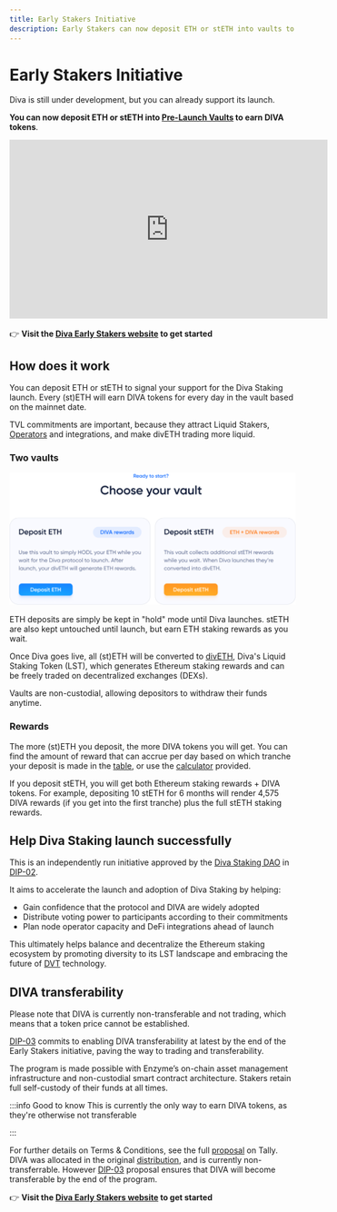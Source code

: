 ```yaml
---
title: Early Stakers Initiative
description: Early Stakers can now deposit ETH or stETH into vaults to get DIVA tokens
---
```

# Early Stakers Initiative

Diva is still under development, but you can already support its launch.

**You can now deposit ETH or stETH into [Pre-Launch Vaults](https://diva.enzyme.finance/) to earn DIVA tokens**.

<iframe width="560" height="315" src="https://www.youtube.com/embed/4QWk4oNdx0I" title="Diva Early Stakers Vaults" frameborder="0" allow="accelerometer; autoplay; clipboard-write; encrypted-media; gyroscope; picture-in-picture; web-share" allowfullscreen></iframe>

👉 **Visit the [Diva Early Stakers website](https://diva.enzyme.finance) to get started**

## How does it work

You can deposit ETH or stETH to signal your support for the Diva Staking launch. Every (st)ETH will earn DIVA tokens for every day in the vault based on the mainnet date.

TVL commitments are important, because they attract Liquid Stakers, [Operators](participants#operators) and integrations, and make divETH trading more liquid.

### Two vaults

<div style={{textAlign: 'center'}}>

![Two choices available](img/early_stakers/vault-choices.png)
</div>

ETH deposits are simply be kept in "hold" mode until Diva launches. stETH are also kept untouched until launch, but earn ETH staking rewards as you wait.

Once Diva goes live, all (st)ETH will be converted to [divETH](lst), Diva's Liquid Staking Token (LST), which generates Ethereum staking rewards and can be freely traded on decentralized exchanges (DEXs).

Vaults are non-custodial, allowing depositors to withdraw their funds anytime.

### Rewards

The more (st)ETH you deposit, the more DIVA tokens you will get. You can find the amount of reward that can accrue per day based on which tranche your deposit is made in the [table](https://diva.enzyme.finance/#table), or use the [calculator](https://diva.enzyme.finance/#calculator) provided.

If you deposit stETH, you will get both Ethereum staking rewards + DIVA tokens. For example, depositing 10 stETH for 6 months will render 4,575 DIVA rewards (if you get into the first tranche) plus the full stETH staking rewards.


## Help Diva Staking launch successfully

This is an independently run initiative approved by the [Diva Staking DAO](dao) in [DIP-02](https://www.tally.xyz/gov/diva/proposal/45468458207916765916984557235161596151150976178275597160417224501662414206717).

It aims to accelerate the launch and adoption of Diva Staking by helping:

-   Gain confidence that the protocol and DIVA are widely adopted
-   Distribute voting power to participants according to their commitments
-   Plan node operator capacity and DeFi integrations ahead of launch

This ultimately helps balance and decentralize the Ethereum staking ecosystem by promoting diversity to its LST landscape and embracing the future of [DVT](dvt) technology.


## DIVA transferability

Please note that DIVA is currently non-transferable and not trading, which means that a token price cannot be established.

[DIP-03](https://www.tally.xyz/gov/eip155:1:0xFb6B7C11a55C57767643F1FF65c34C8693a11A70/proposal/52481024395238134144299582623582875841236980209822828761178984408970724801644) commits to enabling DIVA transferability at latest by the end of the Early Stakers initiative, paving the way to trading and transferability.

The program is made possible with Enzyme’s on-chain asset management infrastructure and non-custodial smart contract architecture. Stakers retain full self-custody of their funds at all times.

:::info Good to know
This is currently the only way to earn DIVA tokens, as they're otherwise not transferable

:::

For further details on Terms & Conditions, see the full [proposal](https://www.tally.xyz/gov/diva/proposal/45468458207916765916984557235161596151150976178275597160417224501662414206717) on Tally. DIVA was allocated in the original [distribution](https://docs.staking.foundation/distribution), and is currently non-transferrable. However [DIP-03](https://www.tally.xyz/gov/diva/proposal/52481024395238134144299582623582875841236980209822828761178984408970724801644) proposal ensures that DIVA will become transferable by the end of the program.

👉 **Visit the [Diva Early Stakers website](https://diva.enzyme.finance) to get started**
